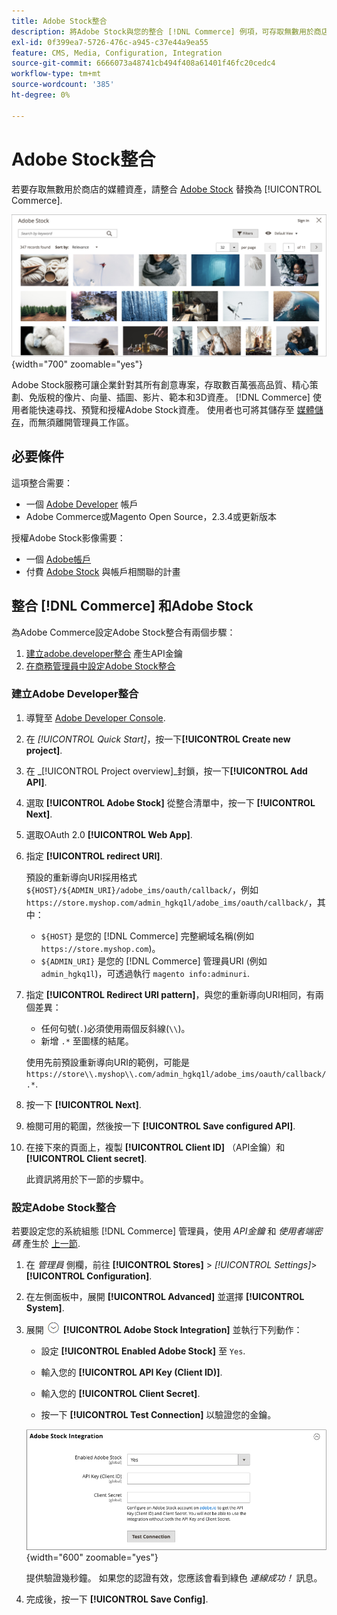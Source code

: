 ```yaml
---
title: Adobe Stock整合
description: 將Adobe Stock與您的整合 [!DNL Commerce] 例項，可存取無數用於商店的媒體資產。
exl-id: 0f399ea7-5726-476c-a945-c37e44a9ea55
feature: CMS, Media, Configuration, Integration
source-git-commit: 6666073a48741cb494f408a61401f46fc20cedc4
workflow-type: tm+mt
source-wordcount: '385'
ht-degree: 0%

---
```


# Adobe Stock整合

若要存取無數用於商店的媒體資產，請整合 [Adobe Stock][adobe-stock] 替換為 [!UICONTROL Commerce].

![Adobe Stock搜尋結果](./assets/adobe-stock-search-grid.png){width="700" zoomable="yes"}

Adobe Stock服務可讓企業針對其所有創意專案，存取數百萬張高品質、精心策劃、免版稅的像片、向量、插圖、影片、範本和3D資產。 [!DNL Commerce] 使用者能快速尋找、預覽和授權Adobe Stock資產。 使用者也可將其儲存至 [媒體儲存][media-storage]，而無須離開管理員工作區。

## 必要條件

這項整合需要：

- 一個 [Adobe Developer][dev-console] 帳戶
- Adobe Commerce或Magento Open Source，2.3.4或更新版本

授權Adobe Stock影像需要：

- 一個 [Adobe帳戶][adobe-signin]
- 付費 [Adobe Stock][adobe-stock] 與帳戶相關聯的計畫

## 整合 [!DNL Commerce] 和Adobe Stock

為Adobe Commerce設定Adobe Stock整合有兩個步驟：

1. [建立adobe.developer整合](#create-an-adobe-developer-integration) 產生API金鑰
1. [在商務管理員中設定Adobe Stock整合](#configure-the-adobe-stock-integration)

### 建立Adobe Developer整合

1. 導覽至 [Adobe Developer Console][dev-console].

1. 在 _[!UICONTROL Quick Start]_，按一下&#x200B;**[!UICONTROL Create new project]**.

1. 在 _[!UICONTROL Project overview]_封鎖，按一下&#x200B;**[!UICONTROL Add API]**.

1. 選取 **[!UICONTROL Adobe Stock]** 從整合清單中，按一下 **[!UICONTROL Next]**.

1. 選取OAuth 2.0 **[!UICONTROL Web App]**.

1. 指定 **[!UICONTROL redirect URI]**.

   預設的重新導向URI採用格式 `${HOST}/${ADMIN_URI}/adobe_ims/oauth/callback/`，例如 `https://store.myshop.com/admin_hgkq1l/adobe_ims/oauth/callback/`，其中：

   - `${HOST}` 是您的 [!DNL Commerce] 完整網域名稱(例如 `https://store.myshop.com`)。
   - `${ADMIN_URI}` 是您的 [!DNL Commerce] 管理員URI (例如 `admin_hgkq1l`)，可透過執行 `magento info:adminuri`.

1. 指定 **[!UICONTROL Redirect URI pattern]**，與您的重新導向URI相同，有兩個差異：

   - 任何句號(`.`)必須使用兩個反斜線(`\\`)。
   - 新增 `.*` 至圖樣的結尾。

   使用先前預設重新導向URI的範例，可能是 `https://store\\.myshop\\.com/admin_hgkq1l/adobe_ims/oauth/callback/.*`.

1. 按一下 **[!UICONTROL Next]**.

1. 檢閱可用的範圍，然後按一下 **[!UICONTROL Save configured API]**.

1. 在接下來的頁面上，複製 **[!UICONTROL Client ID]** （API金鑰）和 **[!UICONTROL Client secret]**.

   此資訊將用於下一節的步驟中。

### 設定Adobe Stock整合

若要設定您的系統組態 [!DNL Commerce] 管理員，使用 _API金鑰_ 和 _使用者端密碼_ 產生於 [上一節][create-integration].

1. 在 _管理員_ 側欄，前往 **[!UICONTROL Stores]** > _[!UICONTROL Settings]_>**[!UICONTROL Configuration]**.

1. 在左側面板中，展開 **[!UICONTROL Advanced]** 並選擇 **[!UICONTROL System]**.

1. 展開 ![展開選擇器](../assets/icon-display-expand.png) **[!UICONTROL Adobe Stock Integration]** 並執行下列動作：

   - 設定 **[!UICONTROL Enabled Adobe Stock]** 至 `Yes`.

   - 輸入您的 **[!UICONTROL API Key (Client ID)]**.

   - 輸入您的 **[!UICONTROL Client Secret]**.

   - 按一下 **[!UICONTROL Test Connection]** 以驗證您的金鑰。

   ![進階設定 — Adobe Stock整合](./assets/system-adobe-stock-integration.png){width="600" zoomable="yes"}

   提供驗證幾秒鐘。 如果您的認證有效，您應該會看到綠色 _連線成功！_ 訊息。

1. 完成後，按一下 **[!UICONTROL Save Config]**.

[adobe-stock]: https://stock.adobe.com
[adobe-signin]: https://helpx.adobe.com/manage-account/using/access-adobe-id-account.html
[media-storage]: media-storage.md
[dev-console]: https://developer.adobe.com/console/home
[create-integration]: #create-an-adobeio-integration
